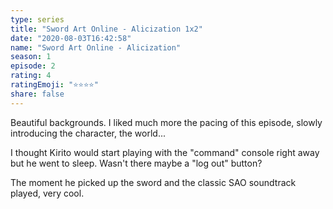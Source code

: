 ```yaml
--- 
type: series 
title: "Sword Art Online - Alicization 1x2" 
date: "2020-08-03T16:42:58" 
name: "Sword Art Online - Alicization" 
season: 1 
episode: 2 
rating: 4 
ratingEmoji: "⭐️⭐️⭐️⭐️" 
share: false 
---
```


Beautiful backgrounds. I liked much more the pacing of this episode, slowly introducing the character, the world...

I thought Kirito would start playing with the "command" console right away but he went to sleep. Wasn't there maybe a "log out" button?

The moment he picked up the sword and the classic SAO soundtrack played, very cool.
